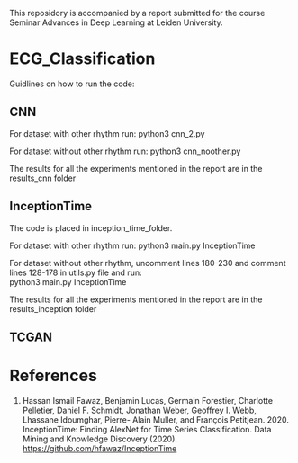 This reposidory is accompanied by a report submitted for the course Seminar Advances in Deep Learning at Leiden University.

# ECG_Classification
Guidlines on how to run the code:

## CNN

For dataset with other rhythm run:  python3 cnn_2.py 

For dataset without other rhythm run:  python3 cnn_noother.py

The results for all the experiments mentioned in the report are in the results_cnn folder

## InceptionTime
The code is placed in inception_time_folder.

For dataset with other rhythm run:  python3 main.py InceptionTime

For dataset without other rhythm, uncomment lines 180-230 and comment lines 128-178 in utils.py file and run:  <br />
python3 main.py InceptionTime

The results for all the experiments mentioned in the report are in the results_inception folder

## TCGAN


# References
1. Hassan Ismail Fawaz, Benjamin Lucas, Germain Forestier, Charlotte Pelletier,
Daniel F. Schmidt, Jonathan Weber, Geoffrey I. Webb, Lhassane Idoumghar, Pierre-
Alain Muller, and François Petitjean. 2020. InceptionTime: Finding AlexNet for
Time Series Classification. Data Mining and Knowledge Discovery (2020). https://github.com/hfawaz/InceptionTime

